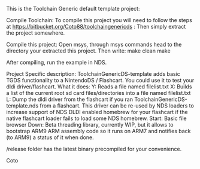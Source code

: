 This is the Toolchain Generic default template project:

Compile Toolchain: To compile this project you will need to follow the steps at https://bitbucket.org/Coto88/toolchaingenericds : Then simply extract the project somewhere.

Compile this project: Open msys, through msys commands head to the directory your extracted this project. Then write: make clean make

After compiling, run the example in NDS.

Project Specific description: 
ToolchainGenericDS-template adds basic TGDS functionality to a NintendoDS / Flashcart. You could use it to test your dldi driver/flashcart.
What it does: 
Y: Reads a file named filelist.txt
X: Builds a list of the current root sd card files/directories into a file named filelist.txt
L: Dump the dldi driver from the flashcart if you ran ToolchainGenericDS-template.nds from a flashcart. 
   This driver can be re-used by NDS loaders to increase support of NDS DLDI enabled homebrew for your flashcart if the native flashcart loader fails to load some NDS homebrew.
Start: Basic file browser
Down: Beta threading library, currently WIP, but it allows to bootstrap ARM9 ARM assembly code so it runs on ARM7 and notifies back (to ARM9) a status of it when done.

/release folder has the latest binary precompiled for your convenience.

Coto
